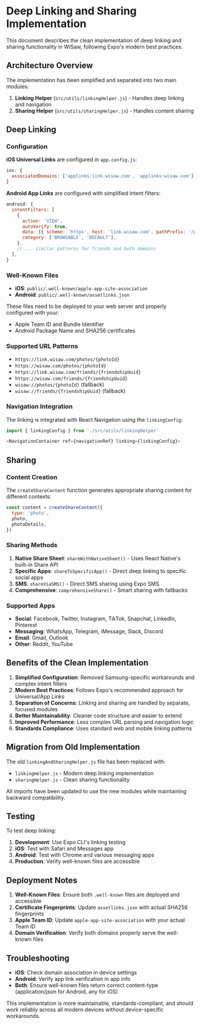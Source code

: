 # Deep Linking and Sharing Implementation

This document describes the clean implementation of deep linking and sharing functionality in WiSaw, following Expo's modern best practices.

## Architecture Overview

The implementation has been simplified and separated into two main modules:

1. **Linking Helper** (`src/utils/linkingHelper.js`) - Handles deep linking and navigation
2. **Sharing Helper** (`src/utils/sharingHelper.js`) - Handles content sharing

## Deep Linking

### Configuration

**iOS Universal Links** are configured in `app.config.js`:

```javascript
ios: {
  associatedDomains: ['applinks:link.wisaw.com', 'applinks:wisaw.com'],
}
```

**Android App Links** are configured with simplified intent filters:

```javascript
android: {
  intentFilters: [
    {
      action: 'VIEW',
      autoVerify: true,
      data: [{ scheme: 'https', host: 'link.wisaw.com', pathPrefix: '/photos' }],
      category: ['BROWSABLE', 'DEFAULT'],
    },
    // ... similar patterns for friends and both domains
  ],
}
```

### Well-Known Files

- **iOS**: `public/.well-known/apple-app-site-association`
- **Android**: `public/.well-known/assetlinks.json`

These files need to be deployed to your web server and properly configured with your:

- Apple Team ID and Bundle Identifier
- Android Package Name and SHA256 certificates

### Supported URL Patterns

- `https://link.wisaw.com/photos/{photoId}`
- `https://wisaw.com/photos/{photoId}`
- `https://link.wisaw.com/friends/{friendshipUuid}`
- `https://wisaw.com/friends/{friendshipUuid}`
- `wisaw://photos/{photoId}` (fallback)
- `wisaw://friends/{friendshipUuid}` (fallback)

### Navigation Integration

The linking is integrated with React Navigation using the `linkingConfig`:

```javascript
import { linkingConfig } from './src/utils/linkingHelper'

<NavigationContainer ref={navigationRef} linking={linkingConfig}>
```

## Sharing

### Content Creation

The `createShareContent` function generates appropriate sharing content for different contexts:

```javascript
const content = createShareContent({
  type: 'photo',
  photo,
  photoDetails,
})
```

### Sharing Methods

1. **Native Share Sheet**: `shareWithNativeSheet()` - Uses React Native's built-in Share API
2. **Specific Apps**: `shareToSpecificApp()` - Direct deep linking to specific social apps
3. **SMS**: `shareViaSMS()` - Direct SMS sharing using Expo SMS
4. **Comprehensive**: `comprehensiveShare()` - Smart sharing with fallbacks

### Supported Apps

- **Social**: Facebook, Twitter, Instagram, TikTok, Snapchat, LinkedIn, Pinterest
- **Messaging**: WhatsApp, Telegram, iMessage, Slack, Discord
- **Email**: Gmail, Outlook
- **Other**: Reddit, YouTube

## Benefits of the Clean Implementation

1. **Simplified Configuration**: Removed Samsung-specific workarounds and complex intent filters
2. **Modern Best Practices**: Follows Expo's recommended approach for Universal/App Links
3. **Separation of Concerns**: Linking and sharing are handled by separate, focused modules
4. **Better Maintainability**: Cleaner code structure and easier to extend
5. **Improved Performance**: Less complex URL parsing and navigation logic
6. **Standards Compliance**: Uses standard web and mobile linking patterns

## Migration from Old Implementation

The old `linkingAndSharingHelper.js` file has been replaced with:

- `linkingHelper.js` - Modern deep linking implementation
- `sharingHelper.js` - Clean sharing functionality

All imports have been updated to use the new modules while maintaining backward compatibility.

## Testing

To test deep linking:

1. **Development**: Use Expo CLI's linking testing
2. **iOS**: Test with Safari and Messages app
3. **Android**: Test with Chrome and various messaging apps
4. **Production**: Verify well-known files are accessible

## Deployment Notes

1. **Well-Known Files**: Ensure both `.well-known` files are deployed and accessible
2. **Certificate Fingerprints**: Update `assetlinks.json` with actual SHA256 fingerprints
3. **Apple Team ID**: Update `apple-app-site-association` with your actual Team ID
4. **Domain Verification**: Verify both domains properly serve the well-known files

## Troubleshooting

- **iOS**: Check domain association in device settings
- **Android**: Verify app link verification in app info
- **Both**: Ensure well-known files return correct content-type (application/json for Android, any for iOS)

This implementation is more maintainable, standards-compliant, and should work reliably across all modern devices without device-specific workarounds.
